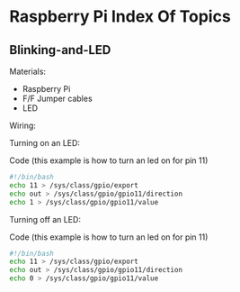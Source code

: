 Raspberry Pi Index Of Topics
============================


## Blinking-and-LED

Materials: 
- Raspberry Pi
- F/F Jumper cables
- LED

Wiring:
<insert link to picture here>



Turning on an LED:

Code (this example is how to turn an led on for pin 11)
```bash
#!/bin/bash
echo 11 > /sys/class/gpio/export
echo out > /sys/class/gpio/gpio11/direction
echo 1 > /sys/class/gpio/gpio11/value
``` 

Turning off an LED:


Code (this example is how to turn an led on for pin 11)
```bash
#!/bin/bash
echo 11 > /sys/class/gpio/export
echo out > /sys/class/gpio/gpio11/direction
echo 0 > /sys/class/gpio/gpio11/value
``` 
